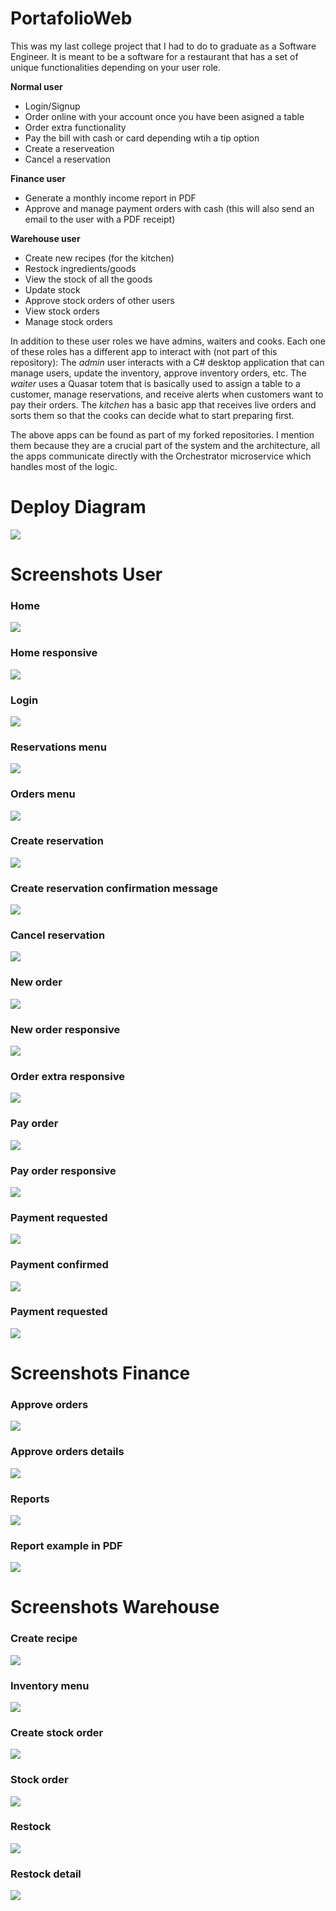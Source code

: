 # PortafolioWeb

This was my last college project that I had to do to graduate as a Software Engineer. It is meant to be a software for a restaurant that has a set of unique functionalities depending on your user role.

**Normal user**
- Login/Signup
- Order online with your account once you have been asigned a table
- Order extra functionality
- Pay the bill with cash or card depending wtih a tip option
- Create a reserveation
- Cancel a reservation

**Finance user**
- Generate a monthly income report in PDF
- Approve and manage payment orders with cash (this will also send an email to the user with a PDF receipt)


**Warehouse user**
- Create new recipes (for the kitchen)
- Restock ingredients/goods
- View the stock of all the goods
- Update stock
- Approve stock orders of other users
- View stock orders
- Manage stock orders


In addition to these user roles we have admins, waiters and cooks. Each one of these roles has a different app to interact with (not part of this repository): 
The *admin* user interacts with a C# desktop application that can manage users, update the inventory, approve inventory orders, etc. 
The *waiter* uses a Quasar totem that is basically used to assign a table to a customer, manage reservations, and receive alerts when customers want to pay their orders. 
The *kitchen* has a basic app that receives live orders and sorts them so that the cooks can decide what to start preparing first.

The above apps can be found as part of my forked repositories. I mention them because they are a crucial part of the system and the architecture, all the apps communicate directly with the Orchestrator microservice which handles most of the logic.


# Deploy Diagram

<img src="https://github.com/Rffrench/PortafolioWeb/blob/master/Screenshots/DEPLOY-DIAGRAM.png">
<br>


# Screenshots User

### Home
<img src="https://github.com/Rffrench/PortafolioWeb/blob/master/Screenshots/home.png">
<br>

### Home responsive
<img src="https://github.com/Rffrench/PortafolioWeb/blob/master/Screenshots/home-responsive.png">
<br>

### Login
<img src="https://github.com/Rffrench/PortafolioWeb/blob/master/Screenshots/login.png">
<br>

### Reservations menu
<img src="https://github.com/Rffrench/PortafolioWeb/blob/master/Screenshots/reservations.png">
<br>

### Orders menu
<img src="https://github.com/Rffrench/PortafolioWeb/blob/master/Screenshots/orders.png">
<br>

### Create reservation
<img src="https://github.com/Rffrench/PortafolioWeb/blob/master/Screenshots/create-reservation.png">
<br>

### Create reservation confirmation message
<img src="https://github.com/Rffrench/PortafolioWeb/blob/master/Screenshots/create-reservation-confirmed.png">
<br>

### Cancel reservation
<img src="https://github.com/Rffrench/PortafolioWeb/blob/master/Screenshots/cancel-reservation.png">
<br>

### New order
<img src="https://github.com/Rffrench/PortafolioWeb/blob/master/Screenshots/new-order.png">
<br>

### New order responsive
<img src="https://github.com/Rffrench/PortafolioWeb/blob/master/Screenshots/new-order-responsive.png">
<br>

### Order extra responsive
<img src="https://github.com/Rffrench/PortafolioWeb/blob/master/Screenshots/order-extra-responsive.png">
<br>

### Pay order
<img src="https://github.com/Rffrench/PortafolioWeb/blob/master/Screenshots/pay-order.png">
<br>

### Pay order responsive
<img src="https://github.com/Rffrench/PortafolioWeb/blob/master/Screenshots/pay-order-responsive.png">
<br>

### Payment requested
<img src="https://github.com/Rffrench/PortafolioWeb/blob/master/Screenshots/payment-requested.png">
<br>

### Payment confirmed
<img src="https://github.com/Rffrench/PortafolioWeb/blob/master/Screenshots/payment-confirmed.png">
<br>

### Payment requested
<img src="https://github.com/Rffrench/PortafolioWeb/blob/master/Screenshots/payment-requested.png">
<br>


# Screenshots Finance

### Approve orders
<img src="https://github.com/Rffrench/PortafolioWeb/blob/master/Screenshots/approve-orders.png">
<br>

### Approve orders details
<img src="https://github.com/Rffrench/PortafolioWeb/blob/master/Screenshots/approve-orders-details.png">
<br>

### Reports
<img src="https://github.com/Rffrench/PortafolioWeb/blob/master/Screenshots/reports.png">
<br>

### Report example in PDF
<img src="https://github.com/Rffrench/PortafolioWeb/blob/master/Screenshots/report-example.png">
<br>


# Screenshots Warehouse

### Create recipe
<img src="https://github.com/Rffrench/PortafolioWeb/blob/master/Screenshots/create-recipe.png">
<br>

### Inventory menu
<img src="https://github.com/Rffrench/PortafolioWeb/blob/master/Screenshots/inventory-menu.png">
<br>

### Create stock order
<img src="https://github.com/Rffrench/PortafolioWeb/blob/master/Screenshots/create-stock-order.png">
<br>

### Stock order
<img src="https://github.com/Rffrench/PortafolioWeb/blob/master/Screenshots/stock-order.png">
<br>

### Restock
<img src="https://github.com/Rffrench/PortafolioWeb/blob/master/Screenshots/restock.png">
<br>

### Restock detail
<img src="https://github.com/Rffrench/PortafolioWeb/blob/master/Screenshots/restock-detail.png">
<br>












